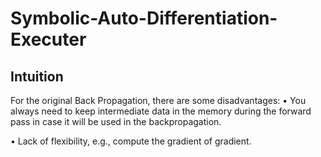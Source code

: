 # Symbolic-Auto-Differentiation-Executer

## Intuition

For the original Back Propagation, there are some disadvantages:
• You always need to keep intermediate data in the memory during the forward pass in case it will be used in the backpropagation.

• Lack of flexibility, e.g., compute the gradient of gradient.
